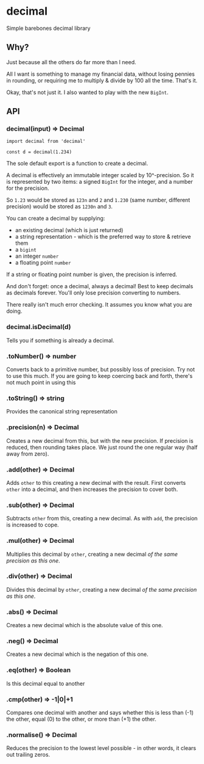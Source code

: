 # decimal
Simple barebones decimal library

## Why?

Just because all the others do far more than I need.

All I want is something to manage my financial data, without losing
pennies in rounding, or requiring me to multiply & divide by 100 all
the time. That's it.

Okay, that's not just it. I also wanted to play with the new `BigInt`.

## API

### decimal(input) => Decimal
```
import decimal from 'decimal'

const d = decimal(1.234)
```

The sole default export is a function to create a decimal.

A decimal is effectively an immutable integer scaled by 10^-precision.
So it is represented by two items:
a signed `BigInt` for the integer, and a number for the precision.

So `1.23` would be stored as `123n` and `2` and `1.230` (same number, different
precision) would be stored as `1230n` and `3`.

You can create a decimal by supplying:
- an existing decimal (which is just returned)
- a string representation - which is the preferred way to store & retrieve them
- a `bigint`
- an integer `number`
- a floating point `number`

If a string or floating point number is given, the precision is inferred.

And don't forget: once a decimal, always a decimal!
Best to keep decimals as decimals forever. You'll only lose precision
converting to numbers.

There really isn't much error checking. It assumes you know what you are doing.

### decimal.isDecimal(d)

Tells you if something is already a decimal.

### .toNumber() => number

Converts back to a primitive number, but possibly loss of precision.
Try not to use this much. If you are going to keep coercing back and
forth, there's not much point in using this

### .toString() => string

Provides the canonical string representation

### .precision(n) => Decimal

Creates a new decimal from this, but with the new precision. If precision is reduced, then
rounding takes place. We just round the one regular way (half away from zero).

### .add(other) => Decimal

Adds `other` to this creating a new decimal with the result. First converts `other` into
a decimal, and then increases the precision to cover both.

### .sub(other) => Decimal

Subtracts `other` from this, creating a new decimal. As with `add`, the precision is increased
to cope.

### .mul(other) => Decimal

Multiplies this decimal by `other`, creating a new decimal *of the same precision as this one*.

### .div(other) => Decimal

Divides this decimal by `other`, creating a new decimal *of the same precision as this one*.

### .abs() => Decimal

Creates a new decimal which is the absolute value of this one.

### .neg() => Decimal

Creates a new decimal which is the negation of this one.

### .eq(other) => Boolean

Is this decimal equal to another

### .cmp(other) => -1|0|+1

Compares one decimal with another and says whether this is less than (-1)
the other, equal (0) to the other, or more than (+1) the other.

### .normalise() => Decimal

Reduces the precision to the lowest level possible - in other words,
it clears out trailing zeros.
